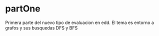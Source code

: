 # partOne
Primera parte del nuevo tipo de evaluacion en edd. El tema es entorno a grafos y sus busquedas DFS y BFS
